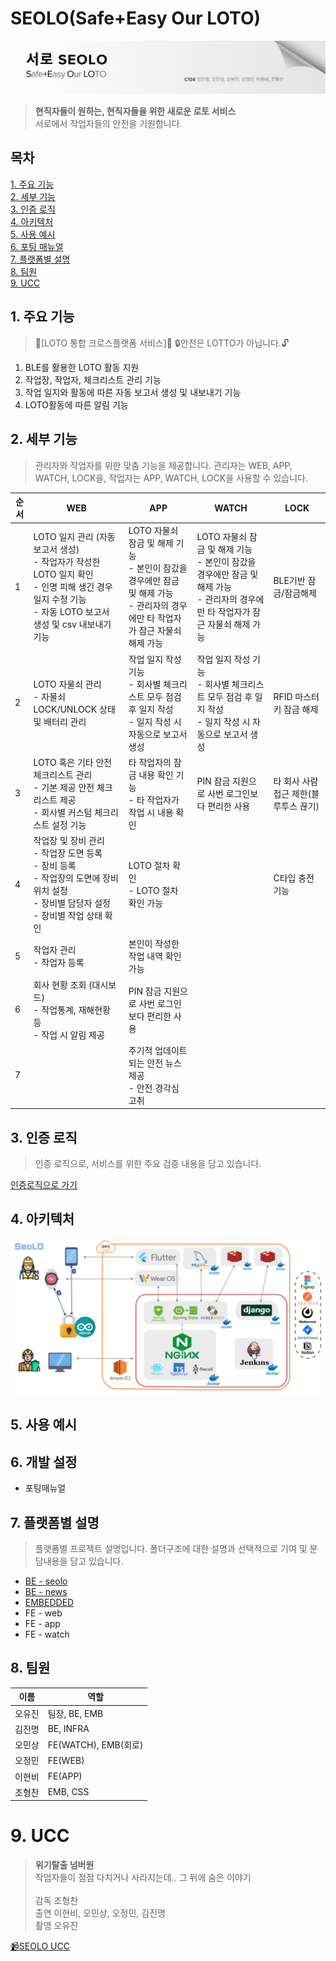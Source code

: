 # SEOLO(Safe+Easy Our LOTO)
![SEOLO banner](docs/images/SEOLO%20banner.png)
> **현직자들이 원하는, 현직자들을 위한 새로운 로토 서비스**<br>
서로에서 작업자들의 안전을 기원합니다.

## 목차
[1. 주요 기능](#1-주요-기능)<br>
[2. 세부 기능](#2-세부-기능)<br>
[3. 인증 로직](#3-인증-로직)<br>
[4. 아키텍처](#4-아키텍처)<br>
[5. 사용 예시](#5-사용-예시)<br>
[6. 포팅 매뉴얼](#6-개발-설정)<br>
[7. 플랫폼별 설명](#7-플랫폼별-설명)<br>
[8. 팀원](#8-팀원)<br>
[9. UCC](#9-ucc)<br>

## 1. 주요 기능
> 🚨[LOTO 통합 크로스플랫폼 서비스]🚨 
🔒안전은 LOTTO가 아닙니다.🔓

1. BLE를 활용한 LOTO 활동 지원
2. 작업장, 작업자, 체크리스트 관리 기능
3. 작업 일지와 활동에 따른 자동 보고서 생성 및 내보내기 기능
4. LOTO활동에 따른 알림 기능

## 2. 세부 기능
> 관리자와 작업자를 위한 맞춤 기능을 제공합니다.
관리자는 WEB, APP, WATCH, LOCK을, 작업자는 APP, WATCH, LOCK을 사용할 수 있습니다.

|순서|WEB|APP|WATCH|LOCK|
|--|--|--|--|--|
|1|LOTO 일지 관리 (자동 보고서 생성)<br>- 작업자가 작성한 LOTO 일지 확인<br>- 인명 피해 생긴 경우 일지 수정 기능<br>- 자동 LOTO 보고서 생성 및 csv 내보내기 기능|LOTO 자물쇠 잠금 및 해제 기능<br>- 본인이 잠갔을 경우에만 잠금 및 해제 가능<br>- 관리자의 경우에만 타 작업자가 잠근 자물쇠 해제 가능|LOTO 자물쇠 잠금 및 해제 기능<br>- 본인이 잠갔을 경우에만 잠금 및 해제 가능<br>- 관리자의 경우에만 타 작업자가 잠근 자물쇠 해제 가능|BLE기반 잠금/잠금해제|
|2|LOTO 자물쇠 관리<br>- 자물쇠 LOCK/UNLOCK 상태 및 배터리 관리|작업 일지 작성 기능<br>- 회사별 체크리스트 모두 점검 후 일지 작성<br>- 일지 작성 시 자동으로 보고서 생성|작업 일지 작성 기능<br>- 회사별 체크리스트 모두 점검 후 일지 작성<br>- 일지 작성 시 자동으로 보고서 생성|RFID 마스터키 잠금 해제|
|3|LOTO 혹은 기타 안전 체크리스트 관리<br>- 기본 제공 안전 체크리스트 제공<br>- 회사별 커스텀 체크리스트 설정 기능|타 작업자의 잠금 내용 확인 기능<br>- 타 작업자가 작업 시 내용 확인|PIN 잠금 지원으로 사번 로그인보다 편리한 사용|타 회사 사람 접근 제한(블루투스 끊기)|
|4|작업장 및 장비 관리<br>- 작업장 도면 등록<br>- 장비 등록<br>- 작업장의 도면에 장비 위치 설정<br>- 장비별 담당자 설정<br>- 장비별 작업 상태 확인|LOTO 절차 확인<br>- LOTO 절차 확인 가능||C타입 충전 기능|
|5|작업자 관리<br>- 작업자 등록|본인이 작성한 작업 내역 확인 가능|||
|6|회사 현황 조회 (대시보드)<br>- 작업통계, 재해현황 등<br>- 작업 시 알림 제공|PIN 잠금 지원으로 사번 로그인보다 편리한 사용|||
|7||주기적 업데이트되는 안전 뉴스 제공<br>- 안전 경각심 고취|||


## 3. 인증 로직
> 인증 로직으로, 서비스를 위한 주요 검증 내용을 담고 있습니다.

[인증로직으로 가기](docs/AuthLogic.md)

## 4. 아키텍처
![아키텍처](docs/images/ARCHITECTURE.png)

## 5. 사용 예시


## 6. 개발 설정
- 포팅매뉴얼

## 7. 플랫폼별 설명
> 플랫폼별 프로젝트 설명입니다. 폴더구조에 대한 설명과 선택적으로 기여 및 분담내용을 담고 있습니다.

- [BE - seolo](backend/README.md)
- [BE - news](backend/news/README_BE_news.md)
- [EMBEDDED](embedded/README_EM.md)
- FE - web
- FE - app
- FE - watch

## 8. 팀원
|이름|역할|
|----|------|
|오유진|팀장, BE, EMB|
|김진명|BE, INFRA|
|오민상|FE(WATCH), EMB(회로)|
|오정민|FE(WEB)|
|이현비|FE(APP)|
|조형찬|EMB, CSS|

# 9. UCC
> **위기탈출 넘버원**<br>작업자들이 점점 다치거나 사라지는데.. 그 뒤에 숨은 이야기<br><br>감독 조형찬<br> 출연 이현비, 오민상, 오정민, 김진명<br> 촬영 오유진

[📹SEOLO UCC]()
